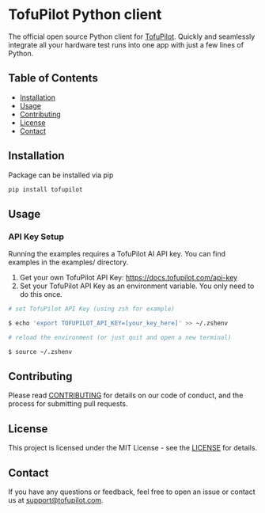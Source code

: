 # TofuPilot Python client

The official open source Python client for [TofuPilot](https://tofupilot.com). Quickly and seamlessly integrate all your hardware test runs into one app with just a few lines of Python.

## Table of Contents

- [Installation](#installation)
- [Usage](#usage)
- [Contributing](#contributing)
- [License](#license)
- [Contact](#contact)

## Installation

Package can be installed via pip

```bash
pip install tofupilot
```

## Usage

### API Key Setup

Running the examples requires a TofuPilot AI API key.
You can find examples in the examples/ directory.

1. Get your own TofuPilot API Key: https://docs.tofupilot.com/api-key
2. Set your TofuPilot API Key as an environment variable. You only need to do this once.

```bash
# set TofuPilot API Key (using zsh for example)

$ echo 'export TOFUPILOT_API_KEY=[your_key_here]' >> ~/.zshenv

# reload the environment (or just quit and open a new terminal)

$ source ~/.zshenv
```

## Contributing

Please read [CONTRIBUTING](./CONTRIBUTING.md) for details on our code of conduct, and the process for submitting pull requests.

## License

This project is licensed under the MIT License - see the [LICENSE](./LICENSE) for details.

## Contact

If you have any questions or feedback, feel free to open an issue or contact us at support@tofupilot.com.
